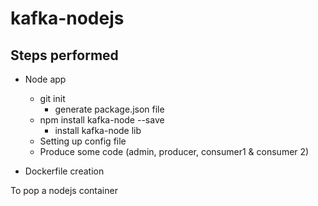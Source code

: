 # kafka-nodejs

## Steps performed

- Node app

    - git init  
        - generate package.json file
    - npm install kafka-node --save 
        - install kafka-node lib
    - Setting up config file
    - Produce some code (admin, producer, consumer1 & consumer 2)

- Dockerfile creation

To pop a nodejs container


